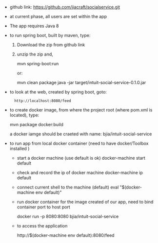 - github link: https://github.com/jiacraft/socialservice.git

- at current phase, all users are set within the app

- The app requires Java 8 

- to run spring boot, built by maven, type:

	1. Download the zip from github link

	2. unzip the zip and, 
	
		mvn spring-boot:run			
		
		or:

		mvn clean package
		java -jar target/intuit-social-service-0.1.0.jar
		
- to look at the web, created by spring boot, goto:

		http://localhost:8080/feed


- to create docker image, from where the project root (where pom.xml is located), type:

	mvn package docker:build

  a docker iamge should be craeted with name: bjia/intuit-social-service

- to run app from local docker container (need to have docker/Toolbox installed )	

 	- start a docker machine (use default is ok)
		docker-machine start default

	- check and record the ip of docker machine
		docker-machine ip default

	- connect current shell to the machine (default)
		eval "$(docker-machine env default)"

	- run docker container for the image created of our app, need to bind container port to host port

		docker run -p 8080:8080 bjia/intuit-social-service

	- to access the application

		http://$(docker-machine env default):8080/feed
